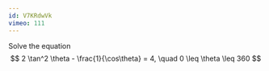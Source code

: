 ```yaml
---
id: V7KRdwVk
vimeo: 111
---
```


Solve the equation
$$
2 \tan^2 \theta - \frac{1}{\cos\theta} = 4, \quad 0 \leq \theta \leq 360
$$
